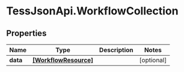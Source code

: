 # TessJsonApi.WorkflowCollection

## Properties
Name | Type | Description | Notes
------------ | ------------- | ------------- | -------------
**data** | [**[WorkflowResource]**](WorkflowResource.md) |  | [optional] 


